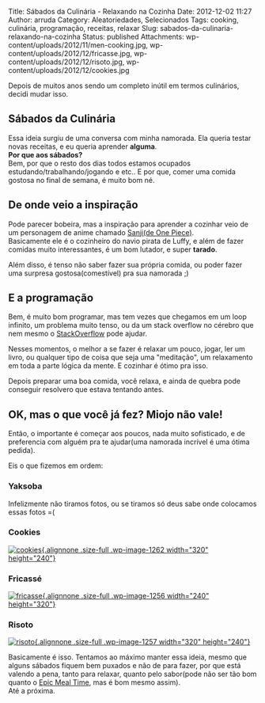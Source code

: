 Title: Sábados da Culinária - Relaxando na Cozinha
Date: 2012-12-02 11:27
Author: arruda
Category: Aleatoriedades, Selecionados
Tags: cooking, culinária, programação, receitas, relaxar
Slug: sabados-da-culinaria-relaxando-na-cozinha
Status: published
Attachments: wp-content/uploads/2012/11/men-cooking.jpg, wp-content/uploads/2012/12/fricasse.jpg, wp-content/uploads/2012/12/risoto.jpg, wp-content/uploads/2012/12/cookies.jpg

Depois de muitos anos sendo um completo inútil em termos culinários, decidi mudar isso.

Sábados da Culinária
--------------------

Essa ideia surgiu de uma conversa com minha namorada. Ela queria testar novas receitas, e eu queria aprender **alguma**.  
**Por que aos sábados?**  
Bem, por que o resto dos dias todos estamos ocupados estudando/trabalhando/jogando e etc.. E por que, comer uma comida gostosa no final de semana, é muito bom né.

De onde veio a inspiração
-------------------------

Pode parecer bobeira, mas a inspiração para aprender a cozinhar veio de um personagem de anime chamado [Sanji(de One Piece)](http://pt.onepiece.wikia.com/wiki/Sanji "Sanji Wiki").  
Basicamente ele é o cozinheiro do navio pirata de Luffy, e além de fazer comidas muito interessantes, é um bom lutador, e super **tarado**.

Além disso, é tenso não saber fazer sua própria comida, ou poder fazer uma surpresa gostosa(comestível) pra sua namorada ;)

E a programação
---------------

Bem, é muito bom programar, mas tem vezes que chegamos em um loop infinito, um problema muito tenso, ou da um stack overflow no cérebro que nem mesmo o [StackOverflow](http://stackoverflow.com/ "StackOverflow") pode ajudar.

Nesses momentos, o melhor a se fazer é relaxar um pouco, jogar, ler um livro, ou qualquer tipo de coisa que seja uma "meditação", um relaxamento em toda a parte lógica da mente. E cozinhar é ótimo pra isso.

Depois preparar uma boa comida, você relaxa, e ainda de quebra pode conseguir resolvero que estava tentando antes.

OK, mas o que você já fez? Miojo não vale!
------------------------------------------

Então, o importante é começar aos poucos, nada muito sofisticado, e de preferencia com alguém pra te ajudar(uma namorada incrível é uma ótima pedida).

Eis o que fizemos em ordem:

### Yaksoba

Infelizmente não tiramos fotos, ou se tiramos só deus sabe onde colocamos essas fotos =(

### Cookies

[![]({static}wp-content/uploads/2012/12/cookies.jpg "cookies"){.alignnone .size-full .wp-image-1262 width="320" height="240"}]({static}wp-content/uploads/2012/12/cookies.jpg)

### Fricassé

[![]({static}wp-content/uploads/2012/12/fricasse.jpg "fricasse"){.alignnone .size-full .wp-image-1256 width="240" height="320"}]({static}wp-content/uploads/2012/12/fricasse.jpg)

### Risoto

[![]({static}wp-content/uploads/2012/12/risoto.jpg "risoto"){.alignnone .size-full .wp-image-1257 width="320" height="240"}]({static}wp-content/uploads/2012/12/risoto.jpg)

Basicamente é isso. Tentamos ao máximo manter essa ideia, mesmo que alguns sábados fiquem bem puxados e não de para fazer, por que está valendo a pena, tanto para relaxar, quanto pelo sabor(pode não ser tão bom quanto o [Epic Meal Time](http://www.epicmealtime.com/ "Epic Meal Time"), mas é bom mesmo assim).  
Até a próxima.
